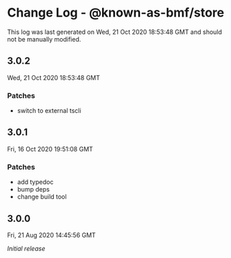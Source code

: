 # Change Log - @known-as-bmf/store

This log was last generated on Wed, 21 Oct 2020 18:53:48 GMT and should not be manually modified.

## 3.0.2
Wed, 21 Oct 2020 18:53:48 GMT

### Patches

- switch to external tscli

## 3.0.1
Fri, 16 Oct 2020 19:51:08 GMT

### Patches

- add typedoc
- bump deps
- change build tool

## 3.0.0
Fri, 21 Aug 2020 14:45:56 GMT

_Initial release_

